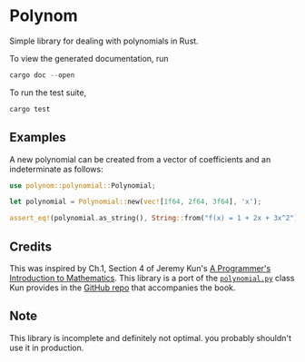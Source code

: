# Polynom

Simple library for dealing with polynomials in Rust.

To view the generated documentation, run

```rust
cargo doc --open
```

To run the test suite,

```rust
cargo test
```

## Examples

A new polynomial can be created from a vector of coefficients and an indeterminate as follows:

```rust
use polynom::polynomial::Polynomial;

let polynomial = Polynomial::new(vec![1f64, 2f64, 3f64], 'x');

assert_eq!(polynomial.as_string(), String::from("f(x) = 1 + 2x + 3x^2")
```

## Credits

This was inspired by Ch.1, Section 4 of Jeremy Kun's [A Programmer's Introduction to Mathematics](https://pimbook.org). This library is a port of the [`polynomial.py`](https://github.com/pim-book/programmers-introduction-to-mathematics/blob/master/secret-sharing/polynomial.py) class Kun provides in the [GitHub repo](https://github.com/pim-book/programmers-introduction-to-mathematics/) that accompanies the book.

## Note

This library is incomplete and definitely not optimal. you probably shouldn't use it in production.
